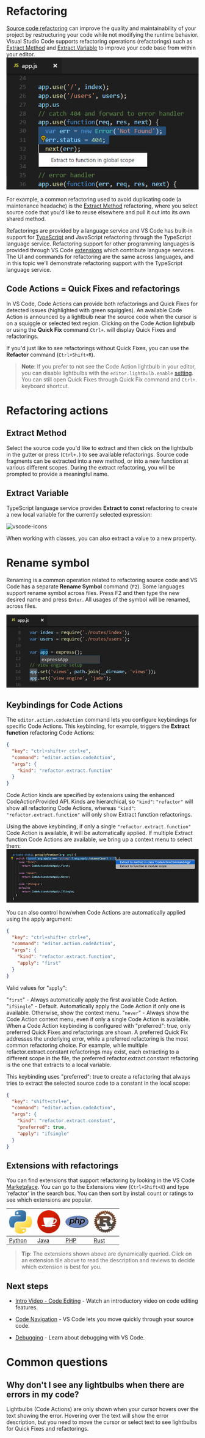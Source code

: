 # Refactoring

[Source code refactoring](https://en.wikipedia.org/wiki/Code_refactoring) can improve the quality and maintainability of your project by restructuring your code while not modifying the runtime behavior. Visual Studio Code supports refactoring operations (refactorings) such as [Extract Method](https://refactoring.com/catalog/extractFunction.html) and [Extract Variable](https://refactoring.com/catalog/extractVariable.html) to improve your code base from within your editor.
<img src="./Images/Refactor/refactoring-hero.png" alt="vscode-icons" width="" />

For example, a common refactoring used to avoid duplicating code (a maintenance headache) is the [Extract Method](https://refactoring.com/catalog/extractFunction.html) refactoring, where you select source code that you'd like to reuse elsewhere and pull it out into its own shared method.

Refactorings are provided by a language service and VS Code has built-in support for [TypeScript](https://www.typescriptlang.org/) and JavaScript refactoring through the TypeScript language service. Refactoring support for other programming languages is provided through VS Code [extensions](https://code.visualstudio.com/docs/editor/extension-gallery) which contribute language services. The UI and commands for refactoring are the same across languages, and in this topic we'll demonstrate refactoring support with the TypeScript language service.

## Code Actions = Quick Fixes and refactorings

In VS Code, Code Actions can provide both refactorings and Quick Fixes for detected issues (highlighted with green squiggles). An available Code Action is announced by a lightbulb near the source code when the cursor is on a squiggle or selected text region. Clicking on the Code Action lightbulb or using the **Quick Fix** command `Ctrl+`. will display Quick Fixes and refactorings.

If you'd just like to see refactorings without Quick Fixes, you can use the **Refactor** command (`Ctrl+Shift+R`).

>**Note**: If you prefer to not see the Code Action lightbulb in your editor, you can disable lightbulbs with the `editor.lightbulb.enable` [setting](https://code.visualstudio.com/docs/getstarted/settings). You can still open Quick Fixes through Quick Fix command and `Ctrl+`. keyboard shortcut.

# Refactoring actions

## Extract Method

Select the source code you'd like to extract and then click on the lightbulb in the gutter or press (`Ctrl+.`) to see available refactorings. Source code fragments can be extracted into a new method, or into a new function at various different scopes. During the extract refactoring, you will be prompted to provide a meaningful name.

## Extract Variable

TypeScript language service provides **Extract to const** refactoring to create a new local variable for the currently selected expression:

<img src="./Images/Refactor/ts-extract-local.gif" alt="vscode-icons" width="" />

When working with classes, you can also extract a value to a new property.

# Rename symbol

Renaming is a common operation related to refactoring source code and VS Code has a separate **Rename Symbol** command (`F2`). Some languages support rename symbol across files. Press F2 and then type the new desired name and press `Enter`. All usages of the symbol will be renamed, across files.

<img src="./Images/Refactor/rename.png" alt="vscode-icons" width="" />


## Keybindings for Code Actions

The `editor.action.codeAction` command lets you configure keybindings for specific Code Actions. This keybinding, for example, triggers the **Extract function** refactoring Code Actions:

```json
{
  "key": "ctrl+shift+r ctrl+e",
  "command": "editor.action.codeAction",
  "args": {
    "kind": "refactor.extract.function"
  }
}
```

Code Action kinds are specified by extensions using the enhanced CodeActionProvided API. Kinds are hierarchical, so `"kind"`: `"refactor"` will show all refactoring Code Actions, whereas `"kind"`: `"refactor.extract.function"` will only show Extract function refactorings.

Using the above keybinding, if only a single `"refactor.extract.function"` Code Action is available, it will be automatically applied. If multiple Extract function Code Actions are available, we bring up a context menu to select them:
<img src="./Images/Refactor/code-action-context-menu.png" alt="vscode-icons" width="" />


You can also control how/when Code Actions are automatically applied using the apply argument:

```json
{
  "key": "ctrl+shift+r ctrl+e",
  "command": "editor.action.codeAction",
  "args": {
    "kind": "refactor.extract.function",
    "apply": "first"
  }
}
```

Valid values for "`apply`":

"`first`" - Always automatically apply the first available Code Action.
"`ifSingle`" - Default. Automatically apply the Code Action if only one is available. Otherwise, show the context menu.
"`never`" - Always show the Code Action context menu, even if only a single Code Action is available.
When a Code Action keybinding is configured with "preferred": true, only preferred Quick Fixes and refactorings are shown. A preferred Quick Fix addresses the underlying error, while a preferred refactoring is the most common refactoring choice. For example, while multiple refactor.extract.constant refactorings may exist, each extracting to a different scope in the file, the preferred refactor.extract.constant refactoring is the one that extracts to a local variable.

This keybinding uses "preferred": true to create a refactoring that always tries to extract the selected source code to a constant in the local scope:

```json
{
  "key": "shift+ctrl+e",
  "command": "editor.action.codeAction",
  "args": {
    "kind": "refactor.extract.constant",
    "preferred": true,
    "apply": "ifsingle"
  }
}
```

## Extensions with refactorings

You can find extensions that support refactoring by looking in the VS Code [Marketplace](https://marketplace.visualstudio.com/vscode). You can go to the Extensions view (`Ctrl+Shift+X`) and type 'refactor' in the search box. You can then sort by install count or ratings to see which extensions are popular.





|[<img src="./Images/Refactor/python.png" alt="vscode-icons" width="60"/>](https://marketplace.visualstudio.com/items?itemName=ms-python.python)| [<img src="./Images/Refactor/java.png" alt="vscode-icons" width="60" />](https://marketplace.visualstudio.com/items?itemName=redhat.java)|[<img src="./Images/Refactor/php.png" alt="vscode-icons" width="60"/>](https://marketplace.visualstudio.com/items?itemName=felixfbecker.php-intellisense)|[<img src="./Images/Refactor/rust.png" alt="vscode-icons" width="60" />](https://marketplace.visualstudio.com/items?itemName=rust-lang.rust)|
---------|----------|---------|----------|
 [Python](https://marketplace.visualstudio.com/items?itemName=ms-python.python) | [Java](https://marketplace.visualstudio.com/items?itemName=redhat.java) | [PHP](https://marketplace.visualstudio.com/items?itemName=felixfbecker.php-intellisense) | [Rust](https://marketplace.visualstudio.com/items?itemName=rust-lang.rust)


 >**Tip**: The extensions shown above are dynamically queried. Click on an extension tile above to read the description and reviews to decide which extension is best for you.

## Next steps

* [Intro Video - Code Editing](https://code.visualstudio.com/docs/introvideos/codeediting) - Watch an introductory video on code editing features.

* [Code Navigation](https://code.visualstudio.com/docs/editor/editingevolved) - VS Code lets you move quickly through your source code.

* [Debugging](https://code.visualstudio.com/docs/editor/debugging) - Learn about debugging with VS Code.

# Common questions

## Why don't I see any lightbulbs when there are errors in my code?

Lightbulbs (Code Actions) are only shown when your cursor hovers over the text showing the error. Hovering over the text will show the error description, but you need to move the cursor or select text to see lightbulbs for Quick Fixes and refactorings.